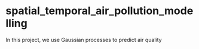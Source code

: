 # spatial_temporal_air_pollution_modelling
In this project, we use Gaussian processes to predict air quality
